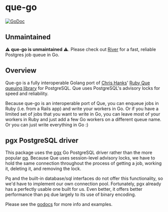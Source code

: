 # que-go

[![GoDoc](https://godoc.org/github.com/bgentry/que-go?status.svg)][godoc]

## Unmaintained

⚠️ **que-go is unmaintained** ⚠️. Please check out [River](https://riverqueue.com) for a fast, reliable Postgres job queue in Go.

## Overview

Que-go is a fully interoperable Golang port of [Chris Hanks][chanks]' [Ruby Que
queuing library][ruby-que] for PostgreSQL. Que uses PostgreSQL's advisory locks
for speed and reliability.

Because que-go is an interoperable port of Que, you can enqueue jobs in Ruby
(i.e. from a Rails app) and write your workers in Go. Or if you have a limited
set of jobs that you want to write in Go, you can leave most of your workers in
Ruby and just add a few Go workers on a different queue name. Or you can just
write everything in Go :)

## pgx PostgreSQL driver

This package uses the [pgx][pgx] Go PostgreSQL driver rather than the more
popular [pq][pq]. Because Que uses session-level advisory locks, we have to hold
the same connection throughout the process of getting a job, working it,
deleting it, and removing the lock.

Pq and the built-in database/sql interfaces do not offer this functionality, so
we'd have to implement our own connection pool. Fortunately, pgx already has a
perfectly usable one built for us. Even better, it offers better performance
than pq due largely to its use of binary encoding.

Please see the [godocs][godoc] for more info and examples.

[godoc]: https://godoc.org/github.com/bgentry/que-go
[chanks]: https://github.com/chanks
[ruby-que]: https://github.com/chanks/que
[pgx]: https://github.com/jackc/pgx
[pq]: https://github.com/lib/pq
